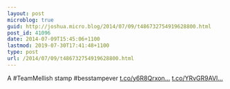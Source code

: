 ```yaml
---
layout: post
microblog: true
guid: http://joshua.micro.blog/2014/07/09/t486732754919628800.html
post_id: 41096
date: 2014-07-09T15:45:06+1100
lastmod: 2019-07-30T17:41:48+1100
type: post
url: /2014/07/09/t486732754919628800.html
---
```

A #TeamMellish stamp #besstampever [t.co/y6R8Qrxon...](http://t.co/y6R8QrxonQ) [t.co/YRvGR9AVl...](http://t.co/YRvGR9AVlB)
